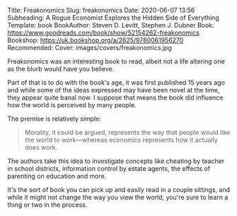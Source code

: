 Title: Freakonomics
Slug: freakonomics
Date: 2020-06-07 13:56
Subheading: A Rogue Economist Explores the Hidden Side of Everything
Template: book
BookAuthor: Steven D. Levitt, Stephen J. Dubner
Book: https://www.goodreads.com/book/show/52154262-freakonomics
Bookshop: https://uk.bookshop.org/a/2625/9780061956270
Recommended:
Cover: images/covers/freakonomics.jpg

Freakonomics was an interesting book to read, albeit not a life altering one as the blurb would have you believe.

Part of that is to do with the book's age, it was first published 15 years ago and while some of the ideas expressed may have been novel at the time, they appear quite banal now. I suppose that means the book did influence how the world is perceived by many people.

The premise is relatively simple:

> Morality, it could be argued, represents the way that people would like the world to work—whereas economics represents how it actually does work.

The authors take this idea to investigate concepts like cheating by teacher in school districts, information control by estate agents, the effects of parenting on education and more.

It's the sort of book you can pick up and easily read in a couple sittings, and while it might not change the way you view the world, you're sure to learn a thing or two in the process.